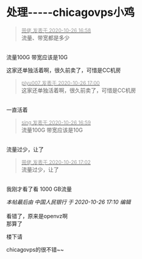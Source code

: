# 处理-----chicagovps小鸡


<div class="quote"><blockquote><font size="2"><a href="https://www.hostloc.com/forum.php?mod=redirect&amp;goto=findpost&amp;pid=9354873&amp;ptid=758639" target="_blank"><font color="#999999">带佬 发表于 2020-10-26 16:58</font></a></font><br />
流量、带宽都是多少</blockquote></div><br />
流量100G 带宽应该是10G

这家还单独活着啊，很久前卖了，可惜是CC机房

<div class="quote"><blockquote><font size="2"><a href="https://www.hostloc.com/forum.php?mod=redirect&amp;goto=findpost&amp;pid=9354887&amp;ptid=758639" target="_blank"><font color="#999999">plyu007 发表于 2020-10-26 17:00</font></a></font><br />
这家还单独活着啊，很久前卖了，可惜是CC机房</blockquote></div><br />
一直活着

<div class="quote"><blockquote><font size="2"><a href="https://www.hostloc.com/forum.php?mod=redirect&amp;goto=findpost&amp;pid=9354883&amp;ptid=758639" target="_blank"><font color="#999999">sing 发表于 2020-10-26 16:59</font></a></font><br />
流量100G 带宽应该是10G</blockquote></div><br />
流量过少，让了

<div class="quote"><blockquote><font size="2"><a href="https://www.hostloc.com/forum.php?mod=redirect&amp;goto=findpost&amp;pid=9354894&amp;ptid=758639" target="_blank"><font color="#999999">带佬 发表于 2020-10-26 17:02</font></a></font><br />
流量过少，让了</blockquote></div><br />
我刚才看了看 1000 GB流量

<i class="pstatus"> 本帖最后由 中国人民银行 于 2020-10-26 17:10 编辑 </i><br />
<br />
看错了，原来是openvz啊<br />
那算了

楼下请

chicagovps的很不错~~
